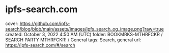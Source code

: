 # ipfs-search.com

cover: https://github.com/ipfs-search/blog/blob/main/assets/images/ipfs_search_og_image.png?raw=true
created: October 3, 2022 4:50 AM (UTC)
folder: BOOKMRKS-MTHRFCKR / SEARCH PARTY MTHRFCKR! / General
tags: Search, general
url: https://ipfs-search.com/#/search